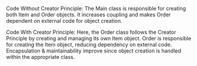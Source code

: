 Code Without Creator Principle:
The Main class is responsible for creating both Item and Order objects.
It increases coupling and makes Order dependent on external code for object creation.


Code With Creator Principle:
Here, the Order class follows the Creator Principle by creating and managing its own Item object.
Order is responsible for creating the Item object, reducing dependency on external code.
Encapsulation & maintainability improve since object creation is handled within the appropriate class.